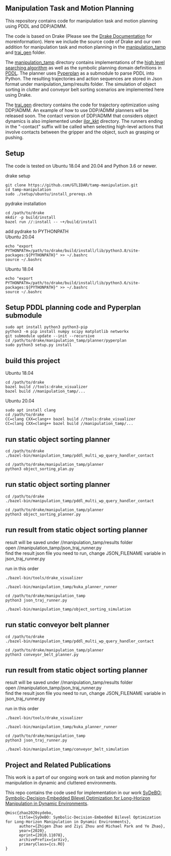 ## Manipulation Task and Motion Planning
This repository contains code for manipulation task and motion planning using PDDL and DDP/ADMM.

The code is based on Drake (Please see the [Drake Documentation](https://drake.mit.edu) for moreinformation). Here we include the source code of Drake and our own addition for manipulation task and motion planning in the [manipulation_tamp](https://github.com/GTLIDAR/tamp-manipulation/tree/manipulation-tamp-RAL/manipulation_tamp) and [traj_gen](https://github.com/GTLIDAR/tamp-manipulation/tree/manipulation-tamp-RAL/traj_gen) folder.

The [manipulation_tamp](https://github.com/GTLIDAR/tamp-manipulation/tree/manipulation-tamp-RAL/manipulation_tamp) directory contains implementations of the [high level searching algorithm](https://github.com/GTLIDAR/tamp-manipulation/tree/manipulation-tamp-RAL/manipulation_tamp/planner) as well as the symbolic planning domain definitions in [PDDL](https://github.com/GTLIDAR/tamp-manipulation/tree/manipulation-tamp-RAL/manipulation_tamp/pddl). The planner uses [Pyperplan](https://github.com/aibasel/pyperplan) as a submodule to parse PDDL into Python. The resulting trajectories and action sequences are stored in Json format under manipulation_tamp/results folder. The simulation of object sorting in clutter and conveyor belt sorting scenarios are implemented here using Drake.

The [traj_gen](https://github.com/GTLIDAR/tamp-manipulation/tree/manipulation-tamp-RAL/traj_gen) directory contains the code for trajectory optimization using DDP/ADMM. An example of how to use DDP/ADMM planners will be released soon. The contact version of DDP/ADMM that considers object dynamics is also implemented under [ilqr_kkt](https://github.com/GTLIDAR/tamp-manipulation/tree/manipulation-tamp-RAL/traj_gen/ilqr_kkt) directory. The runners ending in the "-contact" suffix will be called when selecting high-level actions that involve contacts between the gripper and the object, such as grasping or pushing. 

## Setup
The code is tested on Ubuntu 18.04 and 20.04 and Python 3.6 or newer.

drake setup
```
git clone https://github.com/GTLIDAR/tamp-manipulation.git
cd tamp-manipulation
sudo ./setup/ubuntu/install_prereqs.sh
```

pydrake installation
```
cd /path/to/drake
mkdir -p build/install
bazel run //:install -- ~+/build/install
```

add pydrake to PYTHONPATH<br />
Ubuntu 20.04
```
echo "export PYTHONPATH=/path/to/drake/build/install/lib/python3.8/site-packages:${PYTHONPATH}" >> ~/.bashrc
source ~/.bashrc
```
Ubuntu 18.04
```
echo "export PYTHONPATH=/path/to/drake/build/install/lib/python3.6/site-packages:${PYTHONPATH}" >> ~/.bashrc
source ~/.bashrc
```

## Setup PDDL planning code and Pyperplan submodule
```
sudo apt install python3 python3-pip
python3 -m pip install numpy scipy matplotlib networkx
git submodule update --init --recursive
cd /path/to/drake/manipulation_tamp/planner/pyperplan
sudo python3 setup.py install
```


## build this project
Ubuntu 18.04
```
cd /path/to/drake
bazel build //tools:drake_visualizer
bazel build //manipulation_tamp/...
```

Ubuntu 20.04
```
sudo apt install clang
cd /path/to/drake
CC=clang CXX=clang++ bazel build //tools:drake_visualizer
CC=clang CXX=clang++ bazel build //manipulation_tamp/...
```

## run static object sorting planner
```
cd /path/to/drake
./bazel-bin/manipulation_tamp/pddl_multi_wp_query_handler_contact

cd /path/to/drake/manipulation_tamp/planner
python3 object_sorting_plan.py
```

## run static object sorting planner
```
cd /path/to/drake
./bazel-bin/manipulation_tamp/pddl_multi_wp_query_handler_contact

cd /path/to/drake/manipulation_tamp/planner
python3 object_sorting_planner.py
```

## run result from static object sorting planner
result will be saved under //manipulation_tamp/results folder<br />
open //manipulation_tamp/json_traj_runner.py<br />
find the result json file you need to run, change JSON_FILENAME variable in json_traj_runner.py<br />

run in this order
```
./bazel-bin/tools/drake_visualizer

./bazel-bin/manipulation_tamp/kuka_planner_runner

cd /path/to/drake/manipulation_tamp
python3 json_traj_runner.py

./bazel-bin/manipulation_tamp/object_sorting_simulation
```

## run static conveyor belt planner
```
cd /path/to/drake
./bazel-bin/manipulation_tamp/pddl_multi_wp_query_handler_contact

cd /path/to/drake/manipulation_tamp/planner
python3 conveyor_belt_planner.py
```

## run result from static object sorting planner
result will be saved under //manipulation_tamp/results folder<br />
open //manipulation_tamp/json_traj_runner.py<br />
find the result json file you need to run, change JSON_FILENAME variable in json_traj_runner.py<br />

run in this order
```
./bazel-bin/tools/drake_visualizer

./bazel-bin/manipulation_tamp/kuka_planner_runner

cd /path/to/drake/manipulation_tamp
python3 json_traj_runner.py

./bazel-bin/manipulation_tamp/conveyor_belt_simulation
```

## Project and Related Publications
This work is a part of our ongoing work on task and motion planning for manipulation in dynamic and cluttered environments.

This repo contains the code used for implementation in our work [SyDeBO: Symbolic-Decision-Embedded Bilevel Optimization for Long-Horizon Manipulation in Dynamic Environments](https://arxiv.org/abs/2010.11078).

```
@misc{zhao2020sydebo,
      title={SyDeBO: Symbolic-Decision-Embedded Bilevel Optimization for Long-Horizon Manipulation in Dynamic Environments}, 
      author={Zhigen Zhao and Ziyi Zhou and Michael Park and Ye Zhao},
      year={2020},
      eprint={2010.11078},
      archivePrefix={arXiv},
      primaryClass={cs.RO}
}
```
